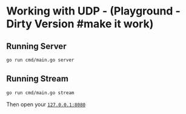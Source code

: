 # Working with UDP - (Playground - Dirty Version #make it work)


## Running Server

```sh
go run cmd/main.go server
```


## Running Stream

```sh
go run cmd/main.go stream
```


Then open your [`127.0.0.1:8080`](http://12.0.0.1:8080)